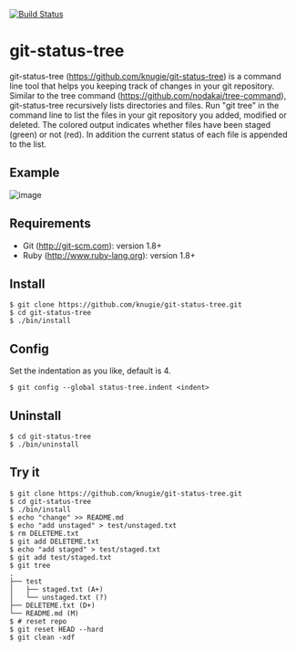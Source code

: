 [![Build Status](https://travis-ci.org/knugie/git-status-tree.png?branch=master)](https://travis-ci.org/knugie/git-status-tree)

git-status-tree
=============================================

git-status-tree (https://github.com/knugie/git-status-tree) is a command line
tool that helps you keeping track of changes in your git repository. Similar to
the tree command (https://github.com/nodakai/tree-command), git-status-tree
recursively lists directories and files. Run "git tree" in the command line to
list the files in your git repository you added, modified or deleted. The
colored output indicates whether files have been staged (green) or not (red).
In addition the current status of each file is appended to the list.

Example
------
![image](https://user-images.githubusercontent.com/1446195/134480906-ed10dfff-6576-4204-a353-3b4e3cb9eae4.png)

Requirements
------
* Git (http://git-scm.com): version 1.8+
* Ruby (http://www.ruby-lang.org): version 1.8+

Install
------
    $ git clone https://github.com/knugie/git-status-tree.git
    $ cd git-status-tree
    $ ./bin/install

Config
------
Set the indentation as you like, default is 4.

    $ git config --global status-tree.indent <indent>


Uninstall
------
    $ cd git-status-tree
    $ ./bin/uninstall

Try it
------
    $ git clone https://github.com/knugie/git-status-tree.git
    $ cd git-status-tree
    $ ./bin/install
    $ echo "change" >> README.md
    $ echo "add unstaged" > test/unstaged.txt
    $ rm DELETEME.txt
    $ git add DELETEME.txt
    $ echo "add staged" > test/staged.txt
    $ git add test/staged.txt
    $ git tree
    .
    ├── test
    │   ├── staged.txt (A+)
    │   └── unstaged.txt (?)
    ├── DELETEME.txt (D+)
    └── README.md (M)
    $ # reset repo
    $ git reset HEAD --hard
    $ git clean -xdf
